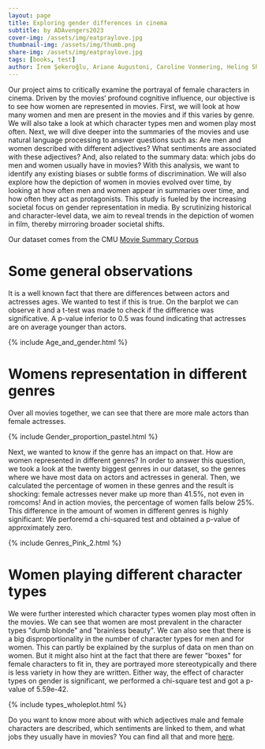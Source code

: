 ```yaml
---
layout: page
title: Exploring gender differences in cinema
subtitle: by ADAvengers2023
cover-img: /assets/img/eatpraylove.jpg
thumbnail-img: /assets/img/thumb.png
share-img: /assets/img/eatpraylove.jpg
tags: [books, test]
author: İrem Şekeroğlu, Ariane Augustoni, Caroline Vonmering, Heling Shi, Shu Yang
---
```

Our project aims to critically examine the portrayal of female characters in cinema. Driven by the movies‘ profound cognitive influence, our objective is to see how women are represented in movies. First, we will look at how many women and men are present in the movies and if this varies by genre. We will also take a look at which character types men and women play most often. Next, we will dive deeper into the summaries of the movies and use natural language processing to answer questions such as: Are men and women described with different adjectives? What sentiments are associated with these adjectives? And, also related to the summary data: which jobs do men and women usually have in movies? With this analysis, we want to identify any existing biases or subtle forms of discrimination. We will also explore how the depiction of women in movies evolved over time, by looking at how often men and women appear in summaries over time, and how often they act as protagonists. This study is fueled by the increasing societal focus on gender representation in media. By scrutinizing historical and character-level data, we aim to reveal trends in the depiction of women in film, thereby mirroring broader societal shifts.

Our dataset comes from the CMU [Movie Summary Corpus](https://www.cs.cmu.edu/~ark/personas/)

# Some general observations

It is a well known fact that there are differences between actors and actresses ages. We wanted to test if this is true. On the barplot we can observe it and a t-test was made to check if the difference was significative. A p-value inferior to 0.5 was found indicating that actresses are on average younger than actors.

{% include Age_and_gender.html %}

# Womens representation in different genres

Over all movies together, we can see that there are more male actors than female actresses. 

{% include Gender_proportion_pastel.html %}

Next, we wanted to know if the genre has an impact on that. How are women represented in different genres? In order to answer this question, we took a look at the twenty biggest genres in our dataset, so the genres where we have most data on actors and actresses in general. Then, we calculated the percentage of women in these genres and the result is shocking: female actresses never make up more than 41.5%, not even in romcoms! And in action movies, the percentage of women falls below 25%. This difference in the amount of women in different genres is highly significant: We perforemd a chi-squared test and obtained a p-value of approximately zero. 

{% include Genres_Pink_2.html %}

# Women playing different character types

We were further interested which character types women play most often in the movies. We can see that women are most prevalent in the character types "dumb blonde" and "brainless beauty". We can also see that there is a big disproportionality in the number of character types for men and for women. This can partly be explained by the surplus of data on men than on women. But it might also hint at the fact that there are fewer "boxes" for female characters to fit in, they are portrayed more stereotypically and there is less variety in how they are written. Either way, the effect of character types on gender is significant, we performed a chi-square test and got a p-value of 5.59e-42. 


{% include types_wholeplot.html %}


Do you want to know more about with which adjectives male and female characters are described, which sentiments are linked to them, and what jobs they usually have in movies? You can find all that and more [here](/Women_and_movies/summaries/).


